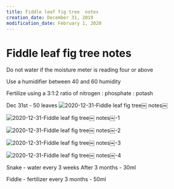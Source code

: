 ```yaml
---
title: Fiddle leaf fig tree￼ notes￼
creation_date: December 31, 2019
modification_date: February 1, 2020
---
```



# Fiddle leaf fig tree notes

Do not water if the moisture meter is reading four or above

Use a humidifier between 40 and 60 humidity

Fertilize using a 3:1:2 ratio of nitrogen : phosphate : potash

Dec 31st - 50 leaves 
![2020-12-31-Fiddle leaf fig tree￼ notes￼](images/2020-12-31-Fiddle%20leaf%20fig%20tree￼%20notes￼.jpeg)

![2020-12-31-Fiddle leaf fig tree￼ notes￼-1](images/2020-12-31-Fiddle%20leaf%20fig%20tree￼%20notes￼-1.jpeg)

![2020-12-31-Fiddle leaf fig tree￼ notes￼-2](images/2020-12-31-Fiddle%20leaf%20fig%20tree￼%20notes￼-2.jpeg)

![2020-12-31-Fiddle leaf fig tree￼ notes￼-3](images/2020-12-31-Fiddle%20leaf%20fig%20tree￼%20notes￼-3.jpeg)

![2020-12-31-Fiddle leaf fig tree￼ notes￼-4](images/2020-12-31-Fiddle%20leaf%20fig%20tree￼%20notes￼-4.jpeg)

Snake - water every 3 weeks
After 3 months - 30ml

Fiddle - fertilizer every 3 months - 50ml
